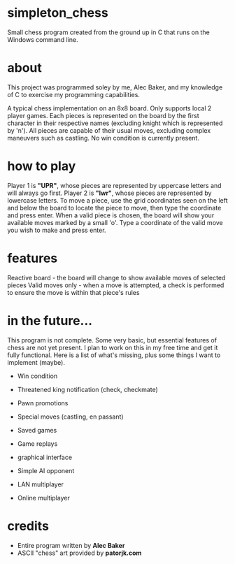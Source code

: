 # simpleton_chess
Small chess program created from the ground up in C that runs on the Windows command line. 

# about
This project was programmed soley by me, Alec Baker, and my knowledge of C to exercise my programming capabilities.

A typical chess implementation on an 8x8 board. Only supports local 2 player games. Each pieces is represented on the board by the first character in their respective names (excluding knight which is represented by 'n'). All pieces are capable of their usual moves, excluding complex maneuvers such as castling. No win condition is currently present.

# how to play
Player 1 is **"UPR"**, whose pieces are represented by uppercase letters and will always go first. Player 2 is **"lwr"**, whose pieces are represented by lowercase letters. To move a piece, use the grid coordinates seen on the left and below the board to locate the piece to move, then type the coordinate and press enter. When a valid piece is chosen, the board will show your available moves marked by a small 'o'. Type a coordinate of the valid move you wish to make and press enter. 

# features
Reactive board - the board will change to show available moves of selected pieces
Valid moves only - when a move is attempted, a check is performed to ensure the move is within that piece's rules

# in the future...
This program is not complete. Some very basic, but essential features of chess are not yet present. I plan to work on this in my free time and get it fully functional. Here is a list of what's missing, plus some things I want to implement (maybe).

- Win condition
- Threatened king notification (check, checkmate)
- Pawn promotions
- Special moves (castling, en passant)

- Saved games
- Game replays
- graphical interface
- Simple AI opponent
- LAN multiplayer
- Online multiplayer

# credits
- Entire program written by **Alec Baker**
- ASCII "chess" art provided by **patorjk.com**
